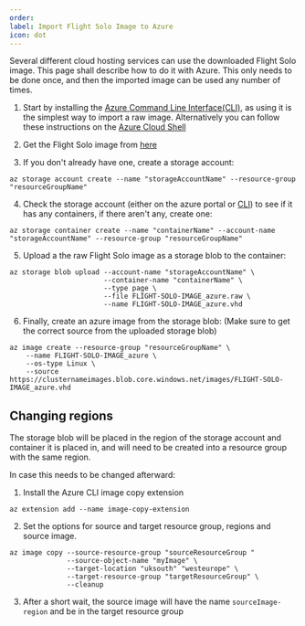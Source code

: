 ```yaml
---
order: 
label: Import Flight Solo Image to Azure
icon: dot
---
```


Several different cloud hosting services can use the downloaded Flight Solo image. This page shall describe how to do it with Azure. This only needs to be done once, and then the imported image can be used any number of times.

1. Start by installing the [Azure Command Line Interface(CLI)](https://learn.microsoft.com/en-us/cli/azure/install-azure-cli), as using it is the simplest way to import a raw image. Alternatively you can follow these instructions on the [Azure Cloud Shell](https://learn.microsoft.com/en-us/azure/cloud-shell/overview)

2. Get the Flight Solo image from [here](/cluster_build_methods/what_is_flight_solo/#where-can-i-download-flight-solo)


3. If you don't already have one, create a storage account:

```
az storage account create --name "storageAccountName" --resource-group "resourceGroupName"
```

4. Check the storage account (either on the azure portal or [CLI](https://learn.microsoft.com/en-us/cli/azure/storage/container?view=azure-cli-latest)) to see if it has any containers, if there aren't any, create one:
```
az storage container create --name "containerName" --account-name "storageAccountName" --resource-group "resourceGroupName"
```

5. Upload a the raw Flight Solo image as a storage blob to the container:
```
az storage blob upload --account-name "storageAccountName" \
                       --container-name "containerName" \
                       --type page \
                       --file FLIGHT-SOLO-IMAGE_azure.raw \
                       --name FLIGHT-SOLO-IMAGE_azure.vhd
```

6. Finally, create an azure image from the storage blob: (Make sure to get the correct source from the uploaded storage blob)
```
az image create --resource-group "resourceGroupName" \
    --name FLIGHT-SOLO-IMAGE_azure \
    --os-type Linux \
    --source  https://clusternameimages.blob.core.windows.net/images/FLIGHT-SOLO-IMAGE_azure.vhd
```



## Changing regions

The storage blob will be placed in the region of the storage account and container it is placed in, and will need to be created into a resource group with the same region.

In case this needs to be changed afterward:

1. Install the Azure CLI image copy extension
```
az extension add --name image-copy-extension
```

2. Set the options for source and target resource group, regions and source image.
```
az image copy --source-resource-group "sourceResourceGroup "
              --source-object-name "myImage" \
              --target-location "uksouth" "westeurope" \
              --target-resource-group "targetResourceGroup" \
              --cleanup
```

3. After a short wait, the source image will have the name `sourceImage-region` and be in the target resource group